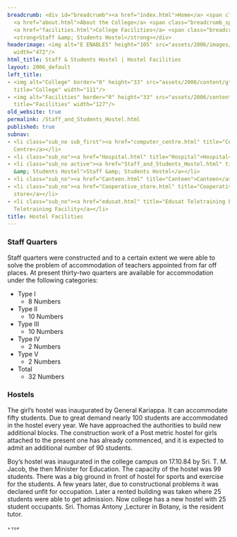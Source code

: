 ```yaml
---
breadcrumb: <div id="breadcrumb"><a href="index.html">Home</a> <span class="breadcrumb_spacer">&gt;</span>
  <a href="about.html">About the College</a> <span class="breadcrumb_spacer">&gt;</span>
  <a href="facilities.html">College Facilities</a> <span class="breadcrumb_spacer">&gt;</span>
  <strong>Staff &amp; Students Hostel</strong></div>
headerimage: <img alt="E ENABLES" height="105" src="assets/2006/images/banners/facilities.jpg"
  width="472"/>
html_title: Staff & Students Hostel | Hostel Facilities
layout: 2006_default
left_title:
- <img alt="College" border="0" height="33" src="assets/2006/content/gt/50e0a1247d4d2e8d760ae187462b9408.png"
  title="College" width="111"/>
- <img alt="Facilities" border="0" height="33" src="assets/2006/content/gt/adb79de25948ca9ab71d0558f9b14d24.png"
  title="Facilities" width="127"/>
old_website: true
permalink: /Staff_and_Students_Hostel.html
published: true
subnav:
- <li class="sub_no sub_first"><a href="computer_centre.html" title="Computer Centre">Computer
  Centre</a></li>
- <li class="sub_no"><a href="Hospital.html" title="Hospital">Hospital</a></li>
- <li class="sub_no active"><a href="Staff_and_Students_Hostel.html" title="Staff
  &amp; Students Hostel">Staff &amp; Students Hostel</a></li>
- <li class="sub_no"><a href="Canteen.html" title="Canteen">Canteen</a></li>
- <li class="sub_no"><a href="Cooperative_store.html" title="Cooperative store">Cooperative
  store</a></li>
- <li class="sub_no"><a href="edusat.html" title="Edusat Teletraining Facility">Edusat
  Teletraining Facility</a></li>
title: Hostel Facilities
---
```


### Staff Quarters

Staff quarters were constructed and to a certain extent we were able to solve
the problem of accommodation of teachers appointed from far off places. At
present thirty-two quarters are available for accommodation under the
following categories:

  * Type I
    * 8 Numbers
  * Type II
    * 10 Numbers
  * Type III
    * 10 Numbers
  * Type IV
    * 2 Numbers
  * Type V
    * 2 Numbers
  * Total
    * 32 Numbers

### Hostels

The girl’s hostel was inaugurated by General Kariappa. It can accommodate
fifty students. Due to great demand nearly 100 students are accommodated in
the hostel every year. We have approached the authorities to build new
additional blocks. The construction work of a Post metric hostel for girls
attached to the present one has already commenced, and it is expected to admit
an additional number of 90 students.

  
Boy’s hostel was inaugurated in the college campus on 17.10.84 by Sri. T. M.
Jacob, the then Minister for Education. The capacity of the hostel was 99
students. There was a big ground in front of hostel for sports and exercise
for the students. A few years later, due to constructional problems it was
declared unfit for occupation. Later a rented building was taken where 25
students were able to get admission. Now college has a new hostel with 25
student occupants. Sri. Thomas Antony ,Lecturer in Botany, is the resident
tutor.

![](assets/2006/img/article/top_link_0.gif)